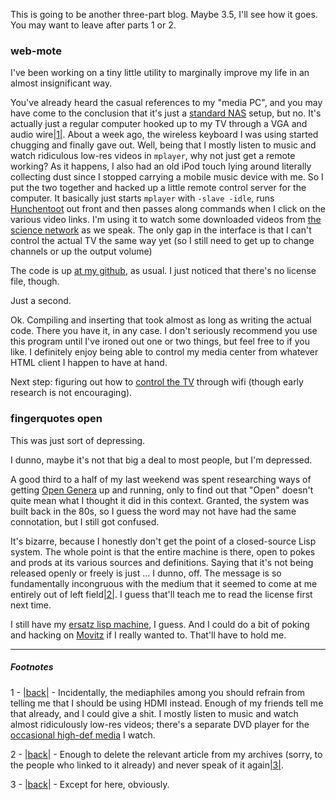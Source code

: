 This is going to be another three-part blog. Maybe 3.5, I'll see how it goes. You may want to leave after parts 1 or 2.

### web-mote

I've been working on a tiny little utility to marginally improve my life in an almost insignificant way.

You've already heard the casual references to my "media PC", and you may have come to the conclusion that it's just a [standard NAS](http://www.newegg.com/Store/SubCategory.aspx?SubCategory=124) setup, but no. It's actually just a regular computer hooked up to my TV through a VGA and audio wire<a name="note-Wed-Jan-25-223836EST-2012"></a>[|1|](#foot-Wed-Jan-25-223836EST-2012). About a week ago, the wireless keyboard I was using started chugging and finally gave out. Well, being that I mostly listen to music and watch ridiculous low-res videos in `mplayer`, why not just get a remote working? As it happens, I also had an old iPod touch lying around literally collecting dust since I stopped carrying a mobile music device with me. So I put the two together and hacked up a little remote control server for the computer. It basically just starts `mplayer` with `-slave -idle`, runs [Hunchentoot](http://weitz.de/hunchentoot/) out front and then passes along commands when I click on the various video links. I'm using it to watch some downloaded videos from [the science network](http://thesciencenetwork.org/programs/the-science-studio/daniel-dennet) as we speak. The only gap in the interface is that I can't control the actual TV the same way yet (so I still need to get up to change channels or up the output volume)

The code is up [at my github](https://github.com/Inaimathi/web-mote), as usual. I just noticed that there's no license file, though.

Just a second.

Ok. Compiling and inserting that took almost as long as writing the actual code. There you have it, in any case. I don't seriously recommend you use this program until I've ironed out one or two things, but feel free to if you like. I definitely enjoy being able to control my media center from whatever HTML client I happen to have at hand.

Next step: figuring out how to [control the TV](http://superuser.com/questions/198709/cheap-simple-way-to-turn-tv-on-off-using-computer-and-or-windows-meda-center-rem) through wifi (though early research is not encouraging).

### fingerquotes open

This was just sort of depressing.

I dunno, maybe it's not that big a deal to most people, but I'm depressed.

A good third to a half of my last weekend was spent researching ways of getting [Open Genera](http://en.wikipedia.org/wiki/Genera_(operating_system)) up and running, only to find out that "Open" doesn't quite mean what I thought it did in this context. Granted, the system was built back in the 80s, so I guess the word may not have had the same connotation, but I still got confused.

It's bizarre, because I honestly don't get the point of a closed-source Lisp system. The whole point is that the entire machine is there, open to pokes and prods at its various sources and definitions. Saying that it's not being released openly or freely is just ... I dunno, off. The message is so fundamentally incongruous with the medium that it seemed to come at me entirely out of left field<a name="note-Wed-Jan-25-234149EST-2012"></a>[|2|](#foot-Wed-Jan-25-234149EST-2012). I guess that'll teach me to read the license first next time.

I still have my [ersatz lisp machine](http://langnostic.blogspot.com/2012/01/how-close-can-you-get-to-lisp-machine.html), I guess. And I could do a bit of poking and hacking on [Movitz](http://common-lisp.net/project/movitz/) if I really wanted to. That'll have to hold me.

* * *
##### Footnotes

1 - <a name="foot-Wed-Jan-25-223836EST-2012"></a>[|back|](#note-Wed-Jan-25-223836EST-2012) - Incidentally, the mediaphiles among you should refrain from telling me that I should be using HDMI instead. Enough of my friends tell me that already, and I could give a shit. I mostly listen to music and watch almost ridiculously low-res videos; there's a separate DVD player for the [occasional high-def media](http://www.davidattenborough.co.uk/) I watch.


2 - <a name="foot-Wed-Jan-25-234149EST-2012"></a>[|back|](#note-Wed-Jan-25-234149EST-2012) - Enough to delete the relevant article from my archives (sorry, to the people who linked to it already) and never speak of it again<a name="note-Wed-Jan-25-234332EST-2012"></a>[|3|](#foot-Wed-Jan-25-234332EST-2012).


3 - <a name="foot-Wed-Jan-25-234332EST-2012"></a>[|back|](#note-Wed-Jan-25-234332EST-2012) - Except for here, obviously.
